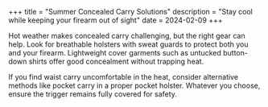 +++
title = "Summer Concealed Carry Solutions"
description = "Stay cool while keeping your firearm out of sight"
date = 2024-02-09
+++

Hot weather makes concealed carry challenging, but the right gear can help. Look for breathable holsters with sweat guards to protect both you and your firearm. Lightweight cover garments such as untucked button-down shirts offer good concealment without trapping heat.

If you find waist carry uncomfortable in the heat, consider alternative methods like pocket carry in a proper pocket holster. Whatever you choose, ensure the trigger remains fully covered for safety.
